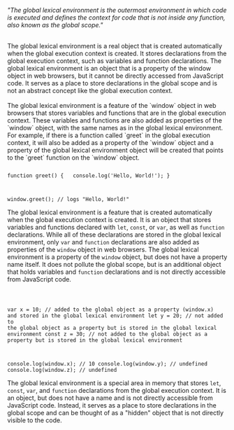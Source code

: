 _"The global lexical environment is the outermost environment in which code is executed and defines the context for code that is not inside any function, also known as the global scope."_

<br/>
The global lexical environment is a real object that is created automatically when the global execution context is created. It stores declarations from the global execution context, such as variables and function declarations. The global lexical environment is an object that is a property of the window object in web browsers, but it cannot be directly accessed from JavaScript code. It serves as a place to store declarations in the global scope and is not an abstract concept like the global execution context.
<br/><br/>
The global lexical environment is a feature of the `window` object in web browsers that stores variables and functions that are in the global execution context. These variables and functions are also added as properties of the `window` object, with the same names as in the global lexical environment. For example, if there is a function called `greet` in the global execution context, it will also be added as a property of the `window` object and a property of the global lexical environment object will be created that points to the `greet` function on the `window` object.

  <Code language='javascript'>

function greet() {
&nbsp;&nbsp;console.log('Hello, World!');
}

window.greet(); // logs "Hello, World!"
</Code>

The global lexical environment is a feature that is created automatically when the global execution context is created. It is an object that stores variables and functions declared with `let`, `const`, or `var`, as well as `function` declarations. While all of these declarations are stored in the global lexical environment, only `var` and `function` declarations are also added as properties of the `window` object in web browsers. The global lexical environment is a property of the `window` object, but does not have a property name itself. It does not pollute the global scope, but is an additional object that holds variables and `function` declarations and is not directly accessible from JavaScript code.

  <Code language='javascript'>
  
  var x = 10; // added to the global object as a property (window.x) and stored in the global lexical environment
  let y = 20; // not added to the global object as a property but is stored in the global lexical environment
  const z = 30; // not added to the global object as a property but is stored in the global lexical environment

console.log(window.x); // 10
console.log(window.y); // undefined
console.log(window.z); // undefined
</Code>

The global lexical environment is a special area in memory that stores `let`, `const`, `var`, and `function` declarations from the global execution context. It is an object, but does not have a name and is not directly accessible from JavaScript code. Instead, it serves as a place to store declarations in the global scope and can be thought of as a "hidden" object that is not directly visible to the code.

